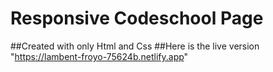 # Responsive Codeschool Page 
##Created with only Html and Css
##Here is the live version "https://lambent-froyo-75624b.netlify.app"
